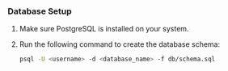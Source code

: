### Database Setup

1. Make sure PostgreSQL is installed on your system.
2. Run the following command to create the database schema:

   ```bash
   psql -U <username> -d <database_name> -f db/schema.sql
